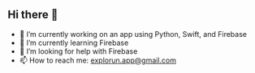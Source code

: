 ## Hi there 👋

- 🔭 I’m currently working on an app using Python, Swift, and Firebase
- 🌱 I’m currently learning Firebase
- 🤔 I’m looking for help with Firebase
- 📫 How to reach me: explorun.app@gmail.com

<!--
**explorun-app/explorun-app** is a ✨ _special_ ✨ repository because its `README.md` (this file) appears on your GitHub profile.

Here are some ideas to get you started:

- 🔭 I’m currently working on an app using Python, Swift, and Firebase
- 🌱 I’m currently learning Firebase
- 👯 I’m looking to collaborate on ...
- 🤔 I’m looking for help with Firebase
- 💬 Ask me about ...
- 📫 How to reach me: explorun.app@gmail.com
- 😄 Pronouns: ...
- ⚡ Fun fact: ...
-->
